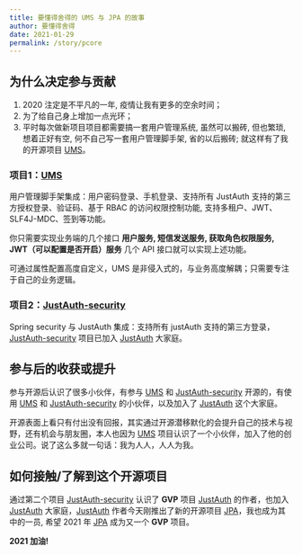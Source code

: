 ```yaml
---
title: 要懂得舍得的 UMS 与 JPA 的故事
author: 要懂得舍得
date: 2021-01-29
permalink: /story/pcore
---
```


## 为什么决定参与贡献

1. 2020 注定是不平凡的一年, 疫情让我有更多的空余时间；
2. 为了给自己身上增加一点光环；
3. 平时每次做新项目项目都需要搞一套用户管理系统, 虽然可以搬砖, 但也繁琐, 想着正好有空, 何不自己写一套用户管理脚手架, 省的以后搬砖; 就这样有了我的开源项目 [UMS](https://gitee.com/pcore/UMS )。

### 项目1：[UMS](https://gitee.com/pcore/UMS )

用户管理脚手架集成：用户密码登录、手机登录、支持所有 JustAuth 支持的第三方授权登录、验证码、基于 RBAC 的访问权限控制功能, 支持多租户、JWT、SLF4J-MDC、签到等功能。

你只需要实现业务端的几个接口 **用户服务, 短信发送服务, 获取角色权限服务, JWT（可以配置是否开启）服务**  几个 API 接口就可以实现上述功能。

可通过属性配置高度自定义，UMS 是非侵入式的，与业务高度解耦；只需要专注于自己的业务逻辑。

### 项目2：[JustAuth-security](https://gitee.com/pcore/just-auth-spring-security-starter )

Spring security 与 JustAuth 集成：支持所有 justAuth 支持的第三方登录，[JustAuth-security](https://gitee.com/pcore/just-auth-spring-security-starter ) 项目已加入 [JustAuth](https://gitee.com/justauth ) 大家庭。

## 参与后的收获或提升

参与开源后认识了很多小伙伴，有参与 [UMS](https://gitee.com/pcore/UMS ) 和 [JustAuth-security](https://gitee.com/pcore/just-auth-spring-security-starter ) 开源的，有使用 [UMS](https://gitee.com/pcore/UMS ) 和 [JustAuth-security](https://gitee.com/pcore/just-auth-spring-security-starter ) 的小伙伴，以及加入了 [JustAuth](https://gitee.com/justauth ) 这个大家庭。

开源表面上看只有付出没有回报，其实通过开源潜移默化的会提升自己的技术与视野，还有机会与朋友圈，本人也因为 [UMS](https://gitee.com/pcore/UMS) 项目认识了一个小伙伴，加入了他的创业公司。说了这么多就一句话：我为人人，人人为我。

## 如何接触/了解到这个开源项目

通过第二个项目 [JustAuth-security](https://gitee.com/pcore/just-auth-spring-security-starter ) 认识了 **GVP** 项目 [JustAuth](https://gitee.com/justauth ) 的作者，也加入 [JustAuth](https://gitee.com/justauth ) 大家庭，[JustAuth](https://gitee.com/justauth ) 作者今天刚推出了新的开源项目 [JPA](https://gitee.com/fujieid/jap)，我也成为其中的一员, 希望 2021 年 [JPA](https://gitee.com/fujieid/jap) 成为又一个 **GVP** 项目。

**2021 加油!**

